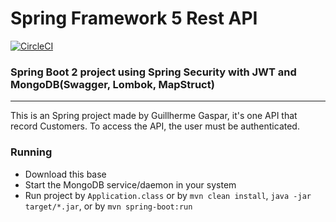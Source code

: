 # Spring Framework 5 Rest API 

[![CircleCI](https://circleci.com/gh/guigaspar/spring5-rest-api.svg?style=svg)](https://circleci.com/gh/guigaspar/spring5-rest-api)

### Spring Boot 2 project using Spring Security with JWT and MongoDB(Swagger, Lombok, MapStruct)

---

This is an Spring project made by Guillherme Gaspar, it's one API that record Customers. To access the API, the user must be authenticated.

### Running
* Download this base
* Start the MongoDB service/daemon in your system 
* Run project by `Application.class` or by `mvn clean install`, `java -jar target/*.jar`, or by `mvn spring-boot:run`
